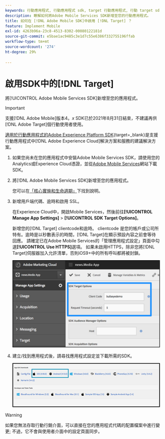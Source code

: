 ```yaml
---
keywords: 行動應用程式, 行動應用程式 sdk, target 行動應用程式, 行動 target sdk, 行動應用程式 sdk, 在 sdk 中啟用 target
description: 瞭解如何將Adobe Mobile Services SDK新增至您的行動應用程式。
title: 如何在 [!DNL Adobe Mobile SDK]中啟用 [!DNL Target] ？
feature: Implement Mobile
exl-id: 4263b96a-23c8-4513-8302-00080122181d
source-git-commit: e5bae1ac9485c3e1d7c55e6386f332755196ffab
workflow-type: tm+mt
source-wordcount: '274'
ht-degree: 29%

---
```


# 啟用SDK中的[!DNL Target]

將[!UICONTROL Adobe Mobile Services SDK]新增至您的應用程式。

>[!IMPORTANT]
>
>支援[!DNL Adobe Mobile]版本4。*x* SDK已於2021年8月31日結束，不建議再供[!DNL Adobe Target]個行動使用者使用。
>
>[適用於行動應用程式的Adobe Experience Platform SDK](https://developer.adobe.com/client-sdks/documentation/){target=_blank}是支援行動應用程式中[!DNL Adobe Experience Cloud]解決方案和服務的建議解決方案。

1. 如果您尚未在您的應用程式中安裝Adobe Mobile Services SDK，請使用您的Analytics或Experience Cloud憑證，並從[Adobe Mobile Services](https://mobilemarketing.adobe.com/)網站下載SDK。

1. 將[!DNL Adobe Mobile Services SDK]新增至您的應用程式。

   您可以在[「核心實施和生命週期」](https://experienceleague.adobe.com/docs/mobile-services/ios/getting-started-ios/dev-qs.html?lang=zh-Hant)下找到說明。

1. 新增用戶端代碼、逾時和啟用 SSL。

   在Experience Cloud中，開啟Mobile Services，然後前往&#x200B;**[!UICONTROL Manage App Settings]** > **[!UICONTROL SDK Target Options]**。

   新增您的[!DNL Target] clientcode和逾時。 clientcode 是您的帳戶或公司所特有。逾時是以秒數表示的時間，[!DNL Target]在顯示預設內容之前會等待回應。 請確定已在Adobe Mobile Services的「管理應用程式設定」頁面中勾選&#x200B;**[!UICONTROL Use HTTPS]**&#x200B;選項。 如果未啟用HTTPS，除非您將[!DNL Target]伺服器加入允許清單，否則iOS9+中的所有呼叫都將被封鎖。

   ![替代影像](assets/mobile-clientcode.png)

1. 建立/找到應用程式後，請尋找應用程式設定並下載所需的SDK。

   ![替代影像](assets/download-sdk.png)

>[!WARNING]
>
> 如果您無法存取行動行銷介面，可以直接在您的應用程式代碼的配置檔案中進行變更; 不過，它不會與使用者介面中的設定頁面同步。
